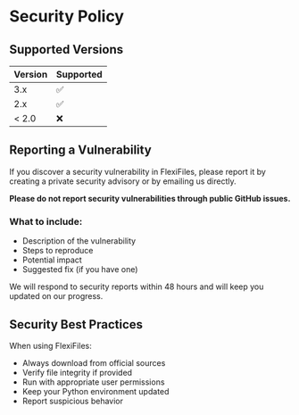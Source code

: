 # Security Policy

## Supported Versions

| Version | Supported          |
| ------- | ------------------ |
| 3.x     | :white_check_mark: |
| 2.x     | :white_check_mark: |
| < 2.0   | :x:                |

## Reporting a Vulnerability

If you discover a security vulnerability in FlexiFiles, please report it by creating a private security advisory or by emailing us directly.

**Please do not report security vulnerabilities through public GitHub issues.**

### What to include:

- Description of the vulnerability
- Steps to reproduce
- Potential impact
- Suggested fix (if you have one)

We will respond to security reports within 48 hours and will keep you updated on our progress.

## Security Best Practices

When using FlexiFiles:

- Always download from official sources
- Verify file integrity if provided
- Run with appropriate user permissions
- Keep your Python environment updated
- Report suspicious behavior

